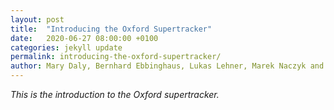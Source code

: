 ```yaml
---
layout: post
title:  "Introducing the Oxford Supertracker"
date:   2020-06-27 08:00:00 +0100
categories: jekyll update
permalink: introducing-the-oxford-supertracker/
author: Mary Daly, Bernhard Ebbinghaus, Lukas Lehner, Marek Naczyk and Tim Vlandas
---
```


*This is the introduction to the Oxford supertracker.*